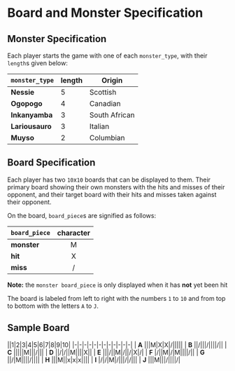 # Board and Monster Specification

## Monster Specification
 Each player starts the game with one of each `monster_type`, with their `length`s given below:

| `monster_type` | length | Origin |
|-|-|-|
| **Nessie** | 5 | Scottish |
| **Ogopogo** | 4 | Canadian |
| **Inkanyamba** | 3 | South African |
| **Lariousauro** | 3 | Italian |
| **Muyso** | 2 | Columbian |

## Board Specification
 Each player has two `10`x`10` boards that can be displayed to them. Their primary board showing their own monsters with the hits and misses of their opponent, and their target board with their hits and misses taken against their opponent.

 On the board, `board_piece`s are signified as follows:

| `board_piece` | character |
|-|:-:|
| **monster** | M |
| **hit** | X |
| **miss** | / |
 **Note:** the `monster board_piece` is only displayed when it has **not** yet been hit

 The board is labeled from left to right with the numbers `1` to `10` and from top to bottom with the letters `A` to `J`.

## Sample Board

||1|2|3|4|5|6|7|8|9|10|
|-|-|-|-|-|-|-|-|-|-|-|-|
| **A** |||M|X|X|/|||||
| **B** ||/|||/||||/||
| **C** |||||M|||/|||
| **D** ||/|/||M||||X||
| **E** |||/||M|/||/|X|/|
| **F** |/||M|/|M||||/||
| **G** ||/|M||||/||||
| **H** |||M||x|x|x||||
| **I** |/|/|M|/|||/|/|||
| **J** |||M|||/||||/|
